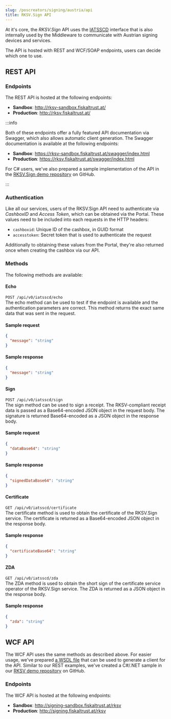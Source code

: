 ```yaml
---
slug: /poscreators/signing/austria/api
title: RKSV.Sign API
---
```


At it's core, the _RKSV.Sign_ API uses the [IATSSCD](https://github.com/fiskaltrust/middleware-interface-dotnet/blob/master/src/fiskaltrust.ifPOS/v0/at/IATSSCD.cs) interface that is also internally used by the Middleware to communicate with Austrian signing devices and services.

The API is hosted with REST and WCF/SOAP endpoints, users can decide which one to use.

## REST API

### Endpoints
The REST API is hosted at the following endpoints:
- **Sandbox**: http://rksv-sandbox.fiskaltrust.at/
- **Production**: http://rksv.fiskaltrust.at/

:::info

Both of these endpoints offer a fully featured API documentation via Swagger, which also allows automatic client generation. The Swagger documentation is available at the following endpoints: 

- **Sandbox**: https://rksv-sandbox.fiskaltrust.at/swagger/index.html
- **Production**: https://rksv.fiskaltrust.at/swagger/index.html

For C# users, we've also prepared a sample implementation of the API in the [RKSV.Sign demo repository](https://github.com/fiskaltrust/signing-demo-rksv) on GitHub.

:::

### Authentication
Like all our services, users of the RKSV.Sign API need to authenticate via _CashboxID_ and _Access Token_, which can be obtained via the Portal. These values need to be included into each requests in the HTTP headers:
- `cashboxid`: Unique ID of the cashbox, in GUID format
- `accesstoken`: Secret token that is used to authenticate the request

Additionally to obtaining these values from the Portal, they're also returned once when creating the cashbox via our API.

### Methods
The following methods are available:

#### Echo
`POST /api/v0/iatsscd/echo`\
The echo method can be used to test if the endpoint is available and the authentication parameters are correct. This method returns the exact same data that was sent in the request.

#### Sample request
```json
{
  "message": "string"
}
```

#### Sample response
```json
{
  "message": "string"
}
```

#### Sign
`POST /api/v0/iatsscd/sign`\
The sign method can be used to sign a receipt. The RKSV-compliant receipt data is passed as a Base64-encoded JSON object in the request body. The signature is returned Base64-encoded as a JSON object in the response body.

#### Sample request
```json
{
  "dataBase64": "string"
}
```

#### Sample response
```json
{
  "signedDataBase64": "string"
}
```

#### Certificate
`GET /api/v0/iatsscd/certificate`\
The certificate method is used to obtain the certificate of the RKSV.Sign service. The certificate is returned as a Base64-encoded JSON object in the response body.

#### Sample response
```json
{
  "certificateBase64": "string"
}
```

#### ZDA
`GET /api/v0/iatsscd/zda`\
The ZDA method is used to obtain the short sign of the certificate service operator of the RKSV.Sign service. The ZDA is returned as a JSON object in the response body.

#### Sample response
```json
{
  "zda": "string"
}
```

## WCF API
The WCF API uses the same methods as described above. For easier usage, we've prepared [a WSDL file](https://github.com/fiskaltrust/signing-demo-rksv/tree/main/wsdl) that can be used to generate a client for the API. Similar to our REST examples, we've created a C#/.NET sample in our [RKSV demo repository](https://github.com/fiskaltrust/signing-demo-rksv) on GitHub.

### Endpoints
The WCF API is hosted at the following endpoints:
- **Sandbox**: http://signing-sandbox.fiskaltrust.at/rksv
- **Production**: http://signing.fiskaltrust.at/rksv